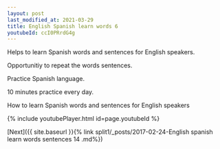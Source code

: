 ```yaml
---
layout: post
last_modified_at: 2021-03-29
title: English Spanish learn words 6 
youtubeId: ccI0PRrdG4g
---
```

 
 
Helps to learn Spanish words and sentences for English speakers.

Opportunitiy to repeat the words sentences. 

Practice Spanish language. 
 
10 minutes practice every day. 
 
How to learn Spanish words and sentences for English speakers 
 
{% include youtubePlayer.html id=page.youtubeId %}
 
 
[Next]({{ site.baseurl }}{% link  split1/_posts/2017-02-24-English spanish learn words sentences 14 .md%})
 
